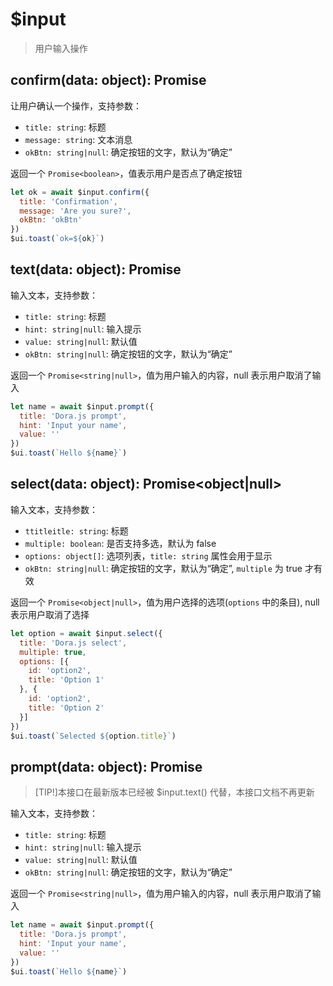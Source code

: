 # $input
> 用户输入操作

## confirm(data: object): Promise<boolean>
让用户确认一个操作，支持参数：
 - `title: string`: 标题
 - `message: string`: 文本消息
 - `okBtn: string|null`: 确定按钮的文字，默认为“确定”

返回一个 `Promise<boolean>`，值表示用户是否点了确定按钮

```javascript
let ok = await $input.confirm({
  title: 'Confirmation',
  message: 'Are you sure?',
  okBtn: 'okBtn'
})
$ui.toast(`ok=${ok}`)
```

## text(data: object): Promise<boolean>

输入文本，支持参数：
 - `title: string`: 标题
 - `hint: string|null`: 输入提示
 - `value: string|null`: 默认值
 - `okBtn: string|null`: 确定按钮的文字，默认为“确定”

返回一个 `Promise<string|null>`，值为用户输入的内容，null 表示用户取消了输入
```javascript
let name = await $input.prompt({
  title: 'Dora.js prompt',
  hint: 'Input your name',
  value: ''
})
$ui.toast(`Hello ${name}`)
```

## select(data: object): Promise<object|null>
输入文本，支持参数：
 - `ttitleitle: string`: 标题
 - `multiple: boolean`: 是否支持多选，默认为 false
 - `options: object[]`: 选项列表，`title: string` 属性会用于显示
 - `okBtn: string|null`: 确定按钮的文字，默认为“确定”, `multiple` 为 true 才有效

返回一个 `Promise<object|null>`，值为用户选择的选项(`options` 中的条目), null 表示用户取消了选择
```javascript
let option = await $input.select({
  title: 'Dora.js select',
  multiple: true,
  options: [{
    id: 'option2',
    title: 'Option 1'
  }, {
    id: 'option2',
    title: 'Option 2'
  }]
})
$ui.toast(`Selected ${option.title}`)
```

## prompt(data: object): Promise<boolean>
>[TIP!]本接口在最新版本已经被 $input.text() 代替，本接口文档不再更新

输入文本，支持参数：
 - `title: string`: 标题
 - `hint: string|null`: 输入提示
 - `value: string|null`: 默认值
 - `okBtn: string|null`: 确定按钮的文字，默认为“确定”

返回一个 `Promise<string|null>`，值为用户输入的内容，null 表示用户取消了输入

```javascript
let name = await $input.prompt({
  title: 'Dora.js prompt',
  hint: 'Input your name',
  value: ''
})
$ui.toast(`Hello ${name}`)
```